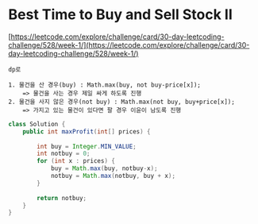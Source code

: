 # Best Time to Buy and Sell Stock II

[https://leetcode.com/explore/challenge/card/30-day-leetcoding-challenge/528/week-1/](https://leetcode.com/explore/challenge/card/30-day-leetcoding-challenge/528/week-1/)
~~~
dp로 

1. 물건을 산 경우(buy) : Math.max(buy, not buy-price[x]);
	=> 물건을 사는 경우 제일 싸게 하도록 진행
2. 물건을 사지 않은 경우(not buy) : Math.max(not buy, buy+price[x]);
    => 가지고 있는 물건이 있다면 팔 경우 이윤이 남도록 진행
~~~

```java
class Solution {
    public int maxProfit(int[] prices) {
    	
    	int buy = Integer.MIN_VALUE;
    	int notbuy = 0;
    	for (int x : prices) {
			buy = Math.max(buy, notbuy-x);
			notbuy = Math.max(notbuy, buy + x);
		}
    	
    	return notbuy;
	}
}
```